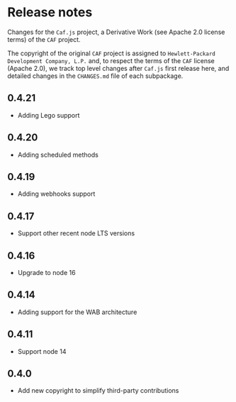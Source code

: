 # Release notes

Changes for the `Caf.js` project, a Derivative Work (see Apache 2.0 license terms) of the `CAF` project.

The  copyright of the original `CAF` project is assigned to `Hewlett-Packard Development Company, L.P.` and, to respect the terms of the `CAF` license (Apache 2.0), we track top level changes after `Caf.js` first release here, and detailed changes in the `CHANGES.md` file of each subpackage.

## 0.4.21
- Adding Lego support

## 0.4.20
- Adding scheduled methods

## 0.4.19
- Adding webhooks support

## 0.4.17
- Support other recent node LTS versions

## 0.4.16
 - Upgrade to node 16

## 0.4.14
 - Adding support for the WAB architecture

## 0.4.11
 - Support node 14

## 0.4.0
 - Add new copyright to simplify third-party contributions
